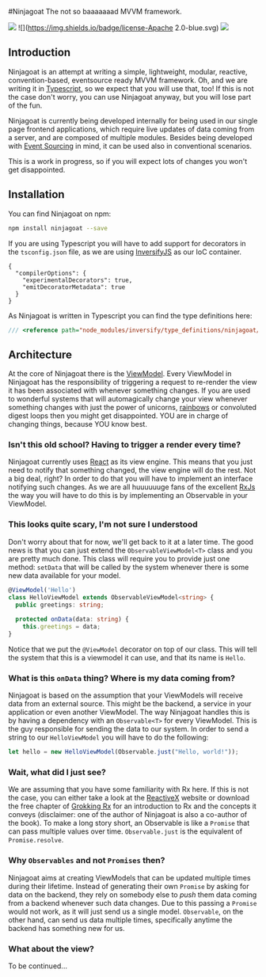 #Ninjagoat
The not so baaaaaaad MVVM framework.

![](https://img.shields.io/badge/release-0.2.2-blue.svg)
![](https://img.shields.io/badge/license-Apache 2.0-blue.svg)
![](https://img.shields.io/badge/goat-bikenjutsu-yellow.svg)

## Introduction
Ninjagoat is an attempt at writing a simple, lightweight, modular, reactive, convention-based, eventsource ready MVVM framework. Oh, and we are writing it in [Typescript](https://www.typescriptlang.org/), so we expect that you will use that, too! If this is not the case don't worry, you can use Ninjagoat anyway, but you will lose part of the fun.

Ninjagoat is currently being developed internally for being used in our single page frontend applications, which require live updates of data coming from a server, and are composed of multiple modules. Besides being developed with [Event Sourcing](http://geteventstore.com) in mind, it can be used also in conventional scenarios.

This is a work in progress, so if you will expect lots of changes you won't get disappointed.

## Installation
You can find Ninjagoat on npm:

```sh
npm install ninjagoat --save
```

If you are using Typescript you will have to add support for decorators in the `tsconfig.json` file, as we are using [InversifyJS](https://github.com/inversify/InversifyJS) as our IoC container.

```
{
  "compilerOptions": {
    "experimentalDecorators": true,
    "emitDecoratorMetadata": true
  }
}
```

As Ninjagoat is written in Typescript you can find the type definitions here:

```ts
/// <reference path="node_modules/inversify/type_definitions/ninjagoat/ninjagoat.d.ts" />
```

## Architecture
At the core of Ninjagoat there is the [ViewModel](https://en.wikipedia.org/wiki/Model%E2%80%93view%E2%80%93viewmodel). Every ViewModel in Ninjagoat has the responsibility of triggering a request to re-render the view it has been associated with whenever something changes. If you are used to wonderful systems that will automagically change your view whenever something changes with just the power of unicorns, [rainbows](https://www.youtube.com/watch?v=QH2-TGUlwu4) or convoluted digest loops then you might get disappointed. YOU are in charge of changing things, because YOU know best.

### Isn't this old school? Having to trigger a render every time?
Ninjagoat currently uses [React](https://facebook.github.io/react/) as its view engine. This means that you just need to notify that something changed, the view engine will do the rest. Not a big deal, right? In order to do that you will have to implement an interface notifying such changes. As we are all huuuuuuge fans of the excellent [RxJs](https://github.com/Reactive-Extensions/RxJS) the way you will have to do this is by implementing an Observable in your ViewModel.

### This looks quite scary, I'm not sure I understood
Don't worry about that for now, we'll get back to it at a later time. The good news is that you can just extend the `ObservableViewModel<T>` class and you are pretty much done. This class will require you to provide just one method: `setData` that will be called by the system whenever there is some new data available for your model.

```ts
@ViewModel('Hello')
class HelloViewModel extends ObservableViewModel<string> {
  public greetings: string;
  
  protected onData(data: string) {
    this.greetings = data;
}
```
Notice that we put the `@ViewModel` decorator on top of our class. This will tell the system that this is a viewmodel it can use, and that its name is `Hello`.

### What is this `onData` thing? Where is my data coming from?
Ninjagoat is based on the assumption that your ViewModels will receive data from an external source. This might be the backend, a service in your application or even another ViewModel. The way Ninjagoat handles this is by having a dependency with an `Observable<T>` for every ViewModel. This is the guy responsible for sending the data to our system. In order to send a string to our `HelloViewModel` you will have to do the following:

```ts
let hello = new HelloViewModel(Observable.just("Hello, world!"));
```

### Wait, what did I just see?
We are assuming that you have some familiarity with Rx here. If this is not the case, you can either take a look at the [ReactiveX](http://reactivex.io) website or download the free chapter of [Grokking Rx](https://www.manning.com/books/grokking-rx) for an introduction to Rx and the concepts it conveys (disclaimer: one of the author of Ninjagoat is also a co-author of the book).
To make a long story short, an Observable is like a `Promise` that can pass multiple values over time. `Observable.just` is the equivalent of `Promise.resolve`.

### Why `Observables` and not `Promises` then?
Ninjagoat aims at creating ViewModels that can be updated multiple times during their lifetime. Instead of generating their own `Promise` by asking for data on the backend, they rely on somebody else to *push* them data coming from a backend whenever such data changes. Due to this passing a `Promise` would not work, as it will just send us a single model. `Observable`, on the other hand, can send us data multiple times, specifically anytime the backend has something new for us.

### What about the view?
To be continued...